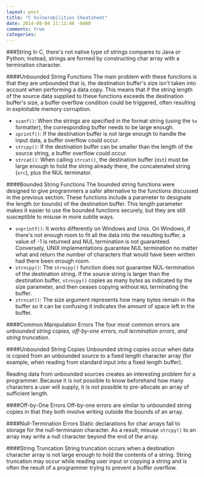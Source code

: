 ```yaml
---
layout: post
title: "C Vulnerabilities Cheatsheet"
date: 2014-08-04 11:11:46 -0400
comments: true
categories: 
---
```


###String
In C, there's not native type of strings compares to Java or Python; instead, strings are formed by constructing char array with a termination character.

####Unbounded String Functions
The main problem with these functions is that they are unbounded that is, the destination buffer's size isn't taken into account when performing a data copy. This means that if the string length of the source data supplied to these functions exceeds the destination buffer's size, a buffer overflow condition could be triggered, often resulting in exploitable memory corruption.

+ `scanf()`: When the strings are specified in the format string (using the `%s` formatter), the corresponding buffer needs to be large enough.
+ `sprintf()`: If the destination buffer is not large enough to handle the input data, a buffer overflow could occur.
+ `strcpy()`: If the destination buffer can be smaller than the length of the source string, a buffer overflow could occur.
+ `strcat()`: When calling `strcat()`, the destination buffer (`dst`) must be large enough to hold the string already there, the concatenated string (`src`), plus the NUL terminator.

####Bounded String Functions
The bounded string functions were designed to give programmers a safer alternative to the functions discussed in the previous section. These functions include a parameter to designate the length (or bounds) of the destination buffer. This length parameter makes it easier to use the bounded functions securely, but they are still susceptible to misuse in more subtle ways.

+ `snprintf()`: It works differently on Windows and Unix. On Windows, if there's not enough room to fit all the data into the resulting buffer, a value of -1 is returned and NUL termination is not guaranteed. Conversely, UNIX implementations guarantee NUL termination no matter what and return the number of characters that would have been written had there been enough room.
+ `strncpy()`: The `strncpy()` function does not guarantee NUL-termination of the destination string. If the source string is larger than the destination buffer, `strncpy()` copies as many bytes as indicated by the size parameter, and then ceases copying without `NUL` terminating the buffer.
+ `strncat()`: The size argument represents how many bytes remain in the buffer so it can be confusing it indicates the amount of space left in the buffer.

####Common Manipulation Errors
The four most common errors are *unbounded string copies, off-by-one errors, null termination errors, and string truncation*.

####Unbounded String Copies
Unbounded string copies occur when data is copied from an unbounded source to a fixed length character array (for example, when reading from standard input into a fixed length buffer).

Reading data from unbounded sources creates an interesting problem for a programmer. Because it is not possible to know beforehand how many characters a user will supply, it is not possible to pre-allocate an array of sufficient length.

####Off-by-One Errors
Off-by-one errors are similar to unbounded string copies in that they both involve writing outside the bounds of an array.

####Null-Termination Errors
Static declarations for char arrays fail to storage for the null-terminaion character. As a result, misuse `strcpy()` to an array may write a null character beyond the end of the array.

####String Truncation
String truncation occurs when a destination character array is not large enough to hold the contents of a string. String truncation may occur while reading user input or copying a string and is often the result of a programmer trying to prevent a buffer overflow.
